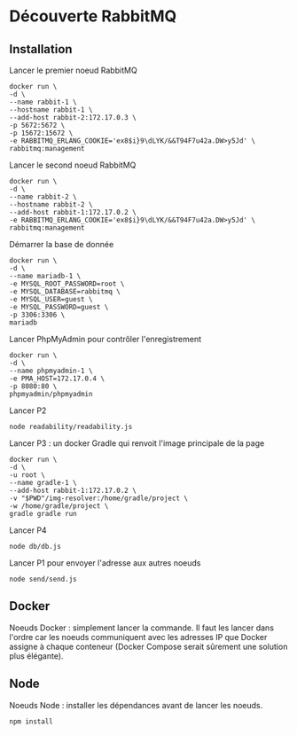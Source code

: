 # Découverte RabbitMQ

## Installation

Lancer le premier noeud RabbitMQ

```
docker run \
-d \
--name rabbit-1 \
--hostname rabbit-1 \
--add-host rabbit-2:172.17.0.3 \
-p 5672:5672 \
-p 15672:15672 \
-e RABBITMQ_ERLANG_COOKIE='ex8$i}9\dLYK/&&T94F7u42a.DW>y5Jd' \
rabbitmq:management
```

Lancer le second noeud RabbitMQ

```
docker run \
-d \
--name rabbit-2 \
--hostname rabbit-2 \
--add-host rabbit-1:172.17.0.2 \
-e RABBITMQ_ERLANG_COOKIE='ex8$i}9\dLYK/&&T94F7u42a.DW>y5Jd' \
rabbitmq:management
```

Démarrer la base de donnée

```
docker run \
-d \
--name mariadb-1 \
-e MYSQL_ROOT_PASSWORD=root \
-e MYSQL_DATABASE=rabbitmq \
-e MYSQL_USER=guest \
-e MYSQL_PASSWORD=guest \
-p 3306:3306 \
mariadb
```

Lancer PhpMyAdmin pour contrôler l'enregistrement

```
docker run \
-d \
--name phpmyadmin-1 \
-e PMA_HOST=172.17.0.4 \
-p 8080:80 \
phpmyadmin/phpmyadmin
```

Lancer P2

```
node readability/readability.js
```

Lancer P3 : un docker Gradle qui renvoit l'image principale de la page

```
docker run \
-d \
-u root \
--name gradle-1 \
--add-host rabbit-1:172.17.0.2 \
-v "$PWD"/img-resolver:/home/gradle/project \
-w /home/gradle/project \
gradle gradle run
```

Lancer P4

```
node db/db.js
```

Lancer P1 pour envoyer l'adresse aux autres noeuds

```
node send/send.js
```

## Docker

Noeuds Docker : simplement lancer la commande.
Il faut les lancer dans l'ordre car les noeuds communiquent avec les adresses IP que Docker assigne à chaque conteneur (Docker Compose serait sûrement une solution plus élégante).

## Node

Noeuds Node : installer les dépendances avant de lancer les noeuds.

`npm install`
